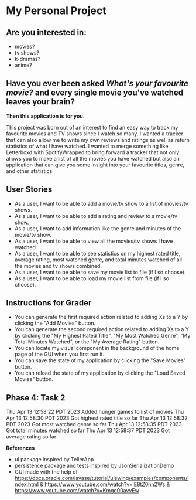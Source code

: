 # My Personal Project

## Are you interested in:
- movies?
- tv shows?
- k-dramas?
- anime? 

## Have you ever been asked *What's your favourite movie?* and every single movie you've watched leaves your brain?

**Then this application is for you.**

This project was born out of an interest to find an easy way to track my favourite movies and TV shows
since I watch so many. I wanted a tracker that can also allow me to write my own reviews and ratings as well
as return statistics of what I have watched. I wanted to merge something like Letterboxd with SpotifyWrapped to bring 
forward a tracker that not only allows you to make a list of all the movies you have watched but also an application 
that can give you some insight into your favourite titles, genre, and other statistics.


## User Stories

- As a user, I want to be able to add a movie/tv show to a list of movies/tv shows.
- As a user, I want to be able to add a rating and review to a movie/tv show.
- As a user, I want to add information like the genre and minutes of the movie/tv show.
- As a user, I want to be able to view all the movies/tv shows I have watched.
- As a user, I want to be able to see statistics on my highest rated title, average rating, most watched genre,
and total minutes watched of all the movies and tv shows combined.
- As a user, I want to be able to save my movie list to file (if I so choose).
- As a user, I want to be able to load my movie list from file (if I so choose).

## Instructions for Grader

- You can generate the first required action related to adding Xs to a Y by clicking the "Add Movies" button.
- You can generate the second required action related to adding Xs to a Y by clicking the "My Highest Rated Title",
"My Most Watched Genre", "My Total Minutes Watched", or the "My Average Rating" button.
- You can locate my visual component in the background of the home page of the GUI when you first run it. 
- You can save the state of my application by clicking the "Save Movies" button.
- You can reload the state of my application by clicking the "Load Saved Movies" button.

## Phase 4: Task 2

Thu Apr 13 12:58:22 PDT 2023
Added hunger games to list of movies
Thu Apr 13 12:58:30 PDT 2023
Got highest rated title so far
Thu Apr 13 12:58:32 PDT 2023
Got most watched genre so far 
Thu Apr 13 12:58:35 PDT 2023
Got total minutes watched so far
Thu Apr 13 12:58:37 PDT 2023
Got average rating so far

**References**
- ui package inspired by TellerApp 
- persistence package and tests inspired by JsonSerializationDemo
- GUI made with the help of https://docs.oracle.com/javase/tutorial/uiswing/examples/components/index.html &
  https://www.youtube.com/watch?v=iE8tZ0hn2Ws & https://www.youtube.com/watch?v=Kmgo00avvEw




